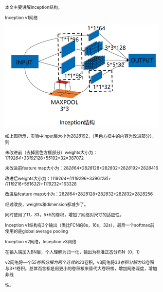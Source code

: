 本文主要讲解Inception结构。

Inception v1网络

![image](https://github.com/15458wew/slim/blob/master/images/inception.png)

如上图所示，实验中Input层大小为28*28*192，（黑色方框中的内容为改进部分），则

未改进前（去掉黑色方框部分）weights大小为：1*1*192*64+3*3*192*128+5*5*192*32=387072

未改进前feature map大小为：28*28*64+28*28*128+28*28*32+28*28*192=28*28*416

改进后weights大小为：1*1*192*64+(1*1*192*96+3*3*96*128)+(1*1*192*16+5*5*16*32)+1*1*192*32=163328

改进后feature map大小为：28*28*64+28*28*128+28*28*32+28*28*32=28*28*256

经过改良，weights和dimension都减少了。

同时使用了1*1，3*3，5*5的卷积，增加了网络对尺寸的适应性。

Inception v1结构有3个输出（类比FCN的8s，16s，32s），最后一个softmax前使用的是global average pooling

Inception v2网络，Inception v3网络

在输入端加入BN层，个人理解为归一化，输出为标准正态分布N（0，1）



v2网络将一个5*5卷积分解为两个连续的3*3卷积，v3网络将3*3卷积分解为1*3卷积与3*1卷积。总体而言都是用更小的卷积核来替代大卷积核，增加网络深度，增加非线

性。

